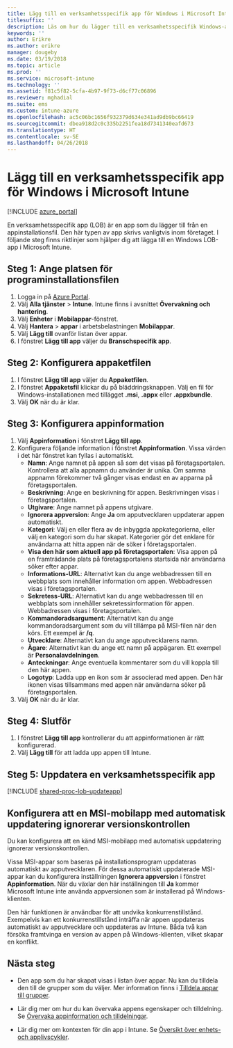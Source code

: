```yaml
---
title: Lägg till en verksamhetsspecifik app för Windows i Microsoft Intune
titlesuffix: ''
description: Läs om hur du lägger till en verksamhetsspecifik Windows-app i Microsoft Intune.
keywords: ''
author: Erikre
ms.author: erikre
manager: dougeby
ms.date: 03/19/2018
ms.topic: article
ms.prod: ''
ms.service: microsoft-intune
ms.technology: ''
ms.assetid: f81c5f82-5cfa-4b97-9f73-d6cf77c06896
ms.reviewer: mghadial
ms.suite: ems
ms.custom: intune-azure
ms.openlocfilehash: ac5c06bc1656f932379d634e341ad9db9bc66419
ms.sourcegitcommit: dbea918d2c0c335b2251fea18d7341340eafd673
ms.translationtype: HT
ms.contentlocale: sv-SE
ms.lasthandoff: 04/26/2018
---
```

# <a name="add-a-windows-line-of-business-app-to-microsoft-intune"></a>Lägg till en verksamhetsspecifik app för Windows i Microsoft Intune

[!INCLUDE [azure_portal](./includes/azure_portal.md)]

En verksamhetsspecifik app (LOB) är en app som du lägger till från en appinstallationsfil. Den här typen av app skrivs vanligtvis inom företaget. I följande steg finns riktlinjer som hjälper dig att lägga till en Windows LOB-app i Microsoft Intune.

## <a name="step-1-specify-the-software-setup-file"></a>Steg 1: Ange platsen för programinstallationsfilen

1. Logga in på [Azure Portal](https://portal.azure.com).
2. Välj **Alla tjänster** > **Intune**. Intune finns i avsnittet **Övervakning och hantering**.
3. Välj **Enheter** i **Mobilappar**-fönstret.
4. Välj **Hantera** > **appar** i arbetsbelastningen **Mobilappar**.
5. Välj **Lägg till** ovanför listan över appar.
6. I fönstret **Lägg till app** väljer du **Branschspecifik app**.

## <a name="step-2-configure-the-app-package-file"></a>Steg 2: Konfigurera appaketfilen

1. I fönstret **Lägg till app** väljer du **Appaketfilen**.
2. I fönstret **Appaketsfil** klickar du på bläddringsknappen. Välj en fil för Windows-installationen med tillägget **.msi**, **.appx** eller **.appxbundle**.
3. Välj **OK** när du är klar.


## <a name="step-3-configure-app-information"></a>Steg 3: Konfigurera appinformation

1. Välj **Appinformation** i fönstret **Lägg till app**.
2. Konfigurera följande information i fönstret **Appinformation**. Vissa värden i det här fönstret kan fyllas i automatiskt.
    - **Namn**: Ange namnet på appen så som det visas på företagsportalen. Kontrollera att alla appnamn du använder är unika. Om samma appnamn förekommer två gånger visas endast en av apparna på företagsportalen.
    - **Beskrivning**: Ange en beskrivning för appen. Beskrivningen visas i företagsportalen.
    - **Utgivare**: Ange namnet på appens utgivare.
    - **Ignorera appversion**: Ange **Ja** om apputvecklaren uppdaterar appen automatiskt.
    - **Kategori**: Välj en eller flera av de inbyggda appkategorierna, eller välj en kategori som du har skapat. Kategorier gör det enklare för användarna att hitta appen när de söker i företagsportalen.
    - **Visa den här som aktuell app på företagsportalen**: Visa appen på en framträdande plats på företagsportalens startsida när användarna söker efter appar.
    - **Informations-URL**: Alternativt kan du ange webbadressen till en webbplats som innehåller information om appen. Webbadressen visas i företagsportalen.
    - **Sekretess-URL**: Alternativt kan du ange webbadressen till en webbplats som innehåller sekretessinformation för appen. Webbadressen visas i företagsportalen.
    - **Kommandoradsargument**: Alternativt kan du ange kommandoradsargument som du vill tillämpa på MSI-filen när den körs. Ett exempel är **/q**.
    - **Utvecklare**: Alternativt kan du ange apputvecklarens namn.
    - **Ägare**: Alternativt kan du ange ett namn på appägaren. Ett exempel är **Personalavdelningen**.
    - **Anteckningar**: Ange eventuella kommentarer som du vill koppla till den här appen.
    - **Logotyp**: Ladda upp en ikon som är associerad med appen. Den här ikonen visas tillsammans med appen när användarna söker på företagsportalen.
3. Välj **OK** när du är klar.

## <a name="step-4-finish-up"></a>Steg 4: Slutför

1. I fönstret **Lägg till app** kontrollerar du att appinformationen är rätt konfigurerad.
2. Välj **Lägg till** för att ladda upp appen till Intune.

## <a name="step-5-update-a-line-of-business-app"></a>Steg 5: Uppdatera en verksamhetsspecifik app

[!INCLUDE [shared-proc-lob-updateapp](./includes/shared-proc-lob-updateapp.md)]

## <a name="configure-a-self-updating-mobile-msi-app-to-ignore-the-version-check-process"></a>Konfigurera att en MSI-mobilapp med automatisk uppdatering ignorerar versionskontrollen

Du kan konfigurera att en känd MSI-mobilapp med automatisk uppdatering ignorerar versionskontrollen. 

Vissa MSI-appar som baseras på installationsprogram uppdateras automatiskt av apputvecklaren. För dessa automatiskt uppdaterade MSI-appar kan du konfigurera inställningen **Ignorera appversion** i fönstret **Appinformation**. När du växlar den här inställningen till **Ja** kommer Microsoft Intune inte använda appversionen som är installerad på Windows-klienten. 

Den här funktionen är användbar för att undvika konkurrenstillstånd. Exempelvis kan ett konkurrenstillstånd inträffa när appen uppdateras automatiskt av apputvecklare och uppdateras av Intune. Båda två kan försöka framtvinga en version av appen på Windows-klienten, vilket skapar en konflikt.

## <a name="next-steps"></a>Nästa steg

- Den app som du har skapat visas i listan över appar. Nu kan du tilldela den till de grupper som du väljer. Mer information finns i [Tilldela appar till grupper](apps-deploy.md).

- Lär dig mer om hur du kan övervaka appens egenskaper och tilldelning. Se [Övervaka appinformation och tilldelningar](apps-monitor.md).

- Lär dig mer om kontexten för din app i Intune. Se [Översikt över enhets- och applivscykler](introduction-device-app-lifecycles.md).
